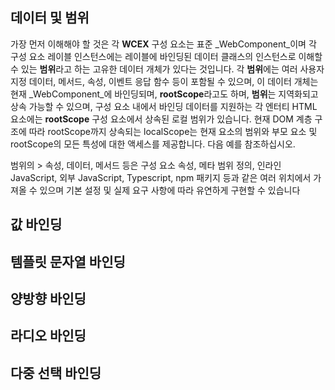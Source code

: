 <!--DESC: {icon:{name:"explore"},id:2} -->



## 데이터 및 범위
가장 먼저 이해해야 할 것은 각 **WCEX** 구성 요소는 표준 _WebComponent_이며 각 구성 요소 레이블 인스턴스에는 레이블에 바인딩된 데이터 클래스의 인스턴스로 이해할 수 있는 **범위**라고 하는 고유한 데이터 개체가 있다는 것입니다.
각 **범위**에는 여러 사용자 지정 데이터, 메서드, 속성, 이벤트 응답 함수 등이 포함될 수 있으며, 이 데이터 개체는 현재 _WebComponent_에 바인딩되며, **rootScope**라고도 하며, **범위**는 지역화되고 상속 가능할 수 있으며, 구성 요소 내에서 바인딩 데이터를 지원하는 각 엔터티 HTML 요소에는 **rootScope** 구성 요소에서 상속된 로컬 범위가 있습니다. 현재 DOM 계층 구조에 따라 rootScope까지 상속되는 localScope는 현재 요소의 범위와 부모 요소 및 rootScope의 모든 특성에 대한 액세스를 제공합니다. 다음 예를 참조하십시오.

범위의 > 속성, 데이터, 메서드 등은 구성 요소 속성, 메타 범위 정의, 인라인 JavaScript, 외부 JavaScript, Typescript, npm 패키지 등과 같은 여러 위치에서 가져올 수 있으며 기본 설정 및 실제 요구 사항에 따라 유연하게 구현할 수 있습니다

<div><wcex-doc.com-playground files="['ext/app1/index.html','ext/app1/app.html','ext/app1/data.js']"></wcex-doc.com-playground></div>


## 값 바인딩

## 템플릿 문자열 바인딩


## 양방향 바인딩


## 라디오 바인딩


## 다중 선택 바인딩

